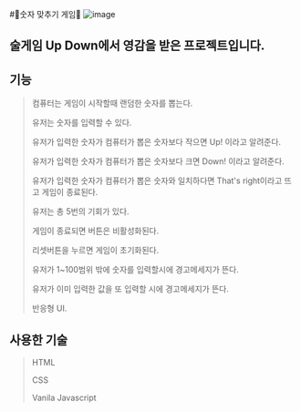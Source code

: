 #🔢숫자 맞추기 게임🔢
![image](https://github.com/user-attachments/assets/24cc1809-4b57-4097-bcce-559b7b98aa44)
## 술게임 Up Down에서 영감을 받은 프로젝트입니다.

## 기능
> 컴퓨터는 게임이 시작할때 랜덤한 숫자를 뽑는다.
> 
> 유저는 숫자를 입력할 수 있다.
> 
> 유저가 입력한 숫자가 컴퓨터가 뽑은 숫자보다 작으면 Up! 이라고 알려준다.
> 
> 유저가 입력한 숫자가 컴퓨터가 뽑은 숫자보다 크면 Down! 이라고 알려준다.
> 
> 유저가 입력한 숫자가 컴퓨터가 뽑은 숫자와 일치하다면 That's right이라고 뜨고 게임이 종료된다.
> 
> 유저는 총 5번의 기회가 있다.
> 
> 게임이 종료되면 버튼은 비활성화된다.
> 
> 리셋버튼을 누르면 게임이 초기화된다.
> 
> 유저가 1~100범위 밖에 숫자를 입력할시에 경고메세지가 뜬다.
> 
> 유저가 이미 입력한 값을 또 입력할 시에 경고메세지가 뜬다.
> 
> 반응형 UI.

## 사용한 기술

> HTML
> 
> CSS
> 
> Vanila Javascript
